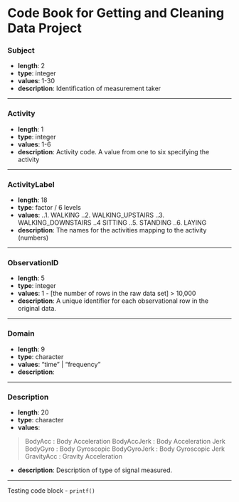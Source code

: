 Code Book for Getting and Cleaning Data Project
====================


### Subject
* __length__: 2
* __type__: integer
* __values__: 1-30
* __description__: Identification of measurement taker

**** 

### Activity
* __length__: 1
* __type__: integer
* __values__: 1-6
* __description__: Activity code. A value from one to six specifying the activity

****

### ActivityLabel
* __length__: 18
* __type__: factor / 6 levels
* __values__:
..1. WALKING
..2. WALKING_UPSTAIRS
..3. WALKING_DOWNSTAIRS
..4 SITTING
..5. STANDING
..6. LAYING
* __description__: The names for the activities mapping to the activity (numbers)

****

### ObservationID
* __length__: 5
* __type__: integer
* __values__: 1 - [the number of rows in the raw data set] > 10,000
* __description__: A unique identifier for each observational row in the original data.

****

### Domain
* __length__: 9
* __type__: character
* __values__: “time” | “frequency”
* __description__:

****

### Description
* __length__: 20
* __type__: character
* __values__:
> BodyAcc : Body Acceleration
> BodyAccJerk : Body Acceleration Jerk
> BodyGyro : Body Gyroscopic
> BodyGyroJerk : Body Gyroscopic Jerk
> GravityAcc : Gravity Acceleration
* __description__: Description of type of signal measured.

****

Testing code block - `printf()`

